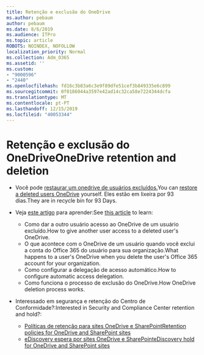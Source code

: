 ```yaml
---
title: Retenção e exclusão do OneDrive
ms.author: pebaum
author: pebaum
ms.date: 8/6/2019
ms.audience: ITPro
ms.topic: article
ROBOTS: NOINDEX, NOFOLLOW
localization_priority: Normal
ms.collection: Adm_O365
ms.assetid: ''
ms.custom:
- "9000596"
- "2440"
ms.openlocfilehash: fd16c3b83a6c3e9f89dfe51cef3b849335e6c899
ms.sourcegitcommit: 0f0186044a3597e42ad14c32ca58e7224344dcfa
ms.translationtype: MT
ms.contentlocale: pt-PT
ms.lasthandoff: 12/15/2019
ms.locfileid: "40053344"
---
```

# <a name="onedrive-retention-and-deletion"></a><span data-ttu-id="0c2b9-102">Retenção e exclusão do OneDrive</span><span class="sxs-lookup"><span data-stu-id="0c2b9-102">OneDrive retention and deletion</span></span>

- <span data-ttu-id="0c2b9-103">Você pode [restaurar um onedrive de usuários excluídos.](https://docs.microsoft.com/onedrive/restore-deleted-onedrive)</span><span class="sxs-lookup"><span data-stu-id="0c2b9-103">You can [restore a deleted users OneDrive](https://docs.microsoft.com/onedrive/restore-deleted-onedrive) yourself.</span></span> <span data-ttu-id="0c2b9-104">Eles estão em lixeira por 93 dias.</span><span class="sxs-lookup"><span data-stu-id="0c2b9-104">They are in recycle bin for 93 Days.</span></span> 

- <span data-ttu-id="0c2b9-105">Veja [este artigo](https://docs.microsoft.com/onedrive/restore-deleted-onedrive) para aprender:</span><span class="sxs-lookup"><span data-stu-id="0c2b9-105">See [this article](https://docs.microsoft.com/onedrive/restore-deleted-onedrive) to learn:</span></span>
    - <span data-ttu-id="0c2b9-106">Como dar a outro usuário acesso ao OneDrive de um usuário excluído.</span><span class="sxs-lookup"><span data-stu-id="0c2b9-106">How to give another user access to a deleted user's OneDrive.</span></span>
    - <span data-ttu-id="0c2b9-107">O que acontece com o OneDrive de um usuário quando você exclui a conta do Office 365 do usuário para sua organização.</span><span class="sxs-lookup"><span data-stu-id="0c2b9-107">What happens to a user's OneDrive when you delete the user's Office 365 account for your organization.</span></span>
    - <span data-ttu-id="0c2b9-108">Como configurar a delegação de acesso automático.</span><span class="sxs-lookup"><span data-stu-id="0c2b9-108">How to configure automatic access delegation.</span></span>
    - <span data-ttu-id="0c2b9-109">Como funciona o processo de exclusão do OneDrive.</span><span class="sxs-lookup"><span data-stu-id="0c2b9-109">How OneDrive deletion process works.</span></span>

- <span data-ttu-id="0c2b9-110">Interessado em segurança e retenção do Centro de Conformidade?:</span><span class="sxs-lookup"><span data-stu-id="0c2b9-110">Interested in Security and Compliance Center retention and hold?:</span></span>
    - [<span data-ttu-id="0c2b9-111">Políticas de retenção para sites OneDrive e SharePoint</span><span class="sxs-lookup"><span data-stu-id="0c2b9-111">Retention policies for OneDrive and SharePoint sites</span></span>](https://docs.microsoft.com/office365/securitycompliance/retention-policies?redirectSourcePath=%252farticle%252f5e377752-700d-4870-9b6d-12bfc12d2423#content-in-onedrive-accounts-and-sharepoint-sites)
    - [<span data-ttu-id="0c2b9-112">eDiscovery espera por sites OneDrive e SharePoint</span><span class="sxs-lookup"><span data-stu-id="0c2b9-112">eDiscovery hold for OneDrive and SharePoint sites</span></span>](https://docs.microsoft.com/office365/securitycompliance/ediscovery-cases#step-4-place-content-locations-on-hold)



